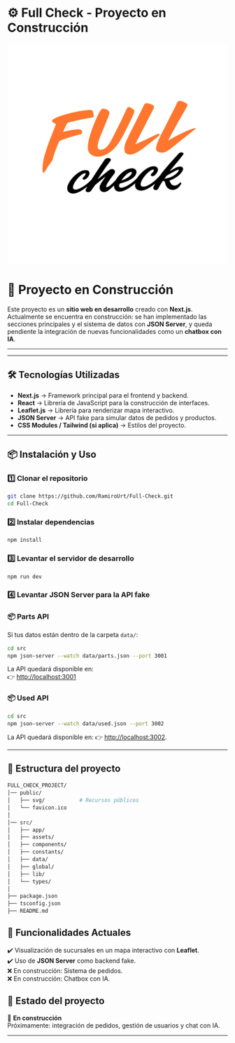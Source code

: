 # ⚙ Full Check - Proyecto en Construcción

![Portada](./public/favicon.ico)

# 🚧 Proyecto en Construcción

Este proyecto es un **sitio web en desarrollo** creado con **Next.js**.  
Actualmente se encuentra en construcción: se han implementado las secciones principales y el sistema de datos con **JSON Server**, y queda pendiente la integración de nuevas funcionalidades como un **chatbox con IA**.

---

---

## 🛠️ Tecnologías Utilizadas

- **Next.js** → Framework principal para el frontend y backend.  
- **React** → Librería de JavaScript para la construcción de interfaces.  
- **Leaflet.js** → Librería para renderizar mapa interactivo.  
- **JSON Server** → API fake para simular datos de pedidos y productos.  
- **CSS Modules / Tailwind (si aplica)** → Estilos del proyecto.

---

## 📦 Instalación y Uso

### 1️⃣ Clonar el repositorio
```bash
git clone https://github.com/RamiroUrt/Full-Check.git
cd Full-Check
```

### 2️⃣ Instalar dependencias
```bash
npm install
```

### 3️⃣ Levantar el servidor de desarrollo
```bash
npm run dev
```

### 4️⃣ Levantar JSON Server para la API fake
### 📦 Parts API
Si tus datos están dentro de la carpeta `data/`:
```bash
cd src
npm json-server --watch data/parts.json --port 3001
```
La API quedará disponible en:  
👉 [http://localhost:3001](http://localhost:3001)

### 📦 Used API
```bash
cd src
npm json-server --watch data/used.json --port 3002
```
La API quedará disponible en: 
👉 [http://localhost:3002](http://localhost:3002).

---
## 📂 Estructura del proyecto
```bash
FULL_CHECK_PROJECT/
│── public/
│   ├── svg/           # Recursos públicos 
│   └── favicon.ico
│
│── src/
│   ├── app/          
│   ├── assets/        
│   ├── components/   
│   ├── constants/     
│   ├── data/         
│   ├── global/        
│   ├── lib/           
│   └── types/         
│
├── package.json
├── tsconfig.json
├── README.md
```
## 📍 Funcionalidades Actuales

✔️ Visualización de sucursales en un mapa interactivo con **Leaflet**.  
✔️ Uso de **JSON Server** como backend fake.  
❌ En construcción: Sistema de pedidos.  
❌ En construcción: Chatbox con IA.



## 📌 Estado del proyecto
🔧 **En construcción**  
Próximamente: integración de pedidos, gestión de usuarios y chat con IA.

---

